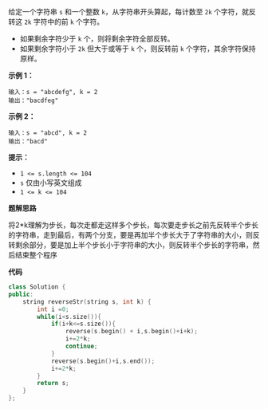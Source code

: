 给定一个字符串 `s` 和一个整数 `k`，从字符串开头算起，每计数至 `2k` 个字符，就反转这 `2k` 字符中的前 `k` 个字符。

- 如果剩余字符少于 `k` 个，则将剩余字符全部反转。
- 如果剩余字符小于 `2k` 但大于或等于 `k` 个，则反转前 `k` 个字符，其余字符保持原样。

 

**示例 1：**

```
输入：s = "abcdefg", k = 2
输出："bacdfeg"
```

**示例 2：**

```
输入：s = "abcd", k = 2
输出："bacd"
```

 

**提示：**

- `1 <= s.length <= 104`
- `s` 仅由小写英文组成
- `1 <= k <= 104`



**题解思路**

将2*k理解为步长，每次走都走这样多个步长，每次要走步长之前先反转半个步长的字符串，走到最后，有两个分支，要是再加半个步长大于了字符串的大小，则反转剩余部分，要是加上半个步长小于字符串的大小，则反转半个步长的字符串，然后结束整个程序

**代码**

```c++
class Solution {
public:
    string reverseStr(string s, int k) {
        int i =0;
        while(i<s.size()){
            if(i+k<=s.size()){
                reverse(s.begin() + i,s.begin()+i+k);
                i+=2*k;
                continue;
            }
            reverse(s.begin()+i,s.end());
            i+=2*k;
        }
        return s;
    }
};
```


